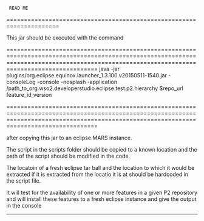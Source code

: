      READ ME
=====================================================================


This jar should be executed with the command 

============================================================================================================================================================================================
java -jar plugins/org.eclipse.equinox.launcher_1.3.100.v20150511-1540.jar -consoleLog -console -nosplash -application /path_to_org.wso2.developerstudio.eclipse.test.p2.hierarchy $repo_url feature_id_version

============================================================================================================================================================================================


after copying this jar to an eclipse MARS instance.

The script in the scripts folder should be copied to a known location and the path of the script should be modified in the code. 

The locatoin of a fresh eclipse tar ball and the location to which it would be extracted if it is extracted from the locatio it is at should be hardcoded in the script file.

It will test for the availability of one or more features in a given P2 repository and will install these features to a fresh eclipse instance and give the output in the console




----------------------------------------------------------------



